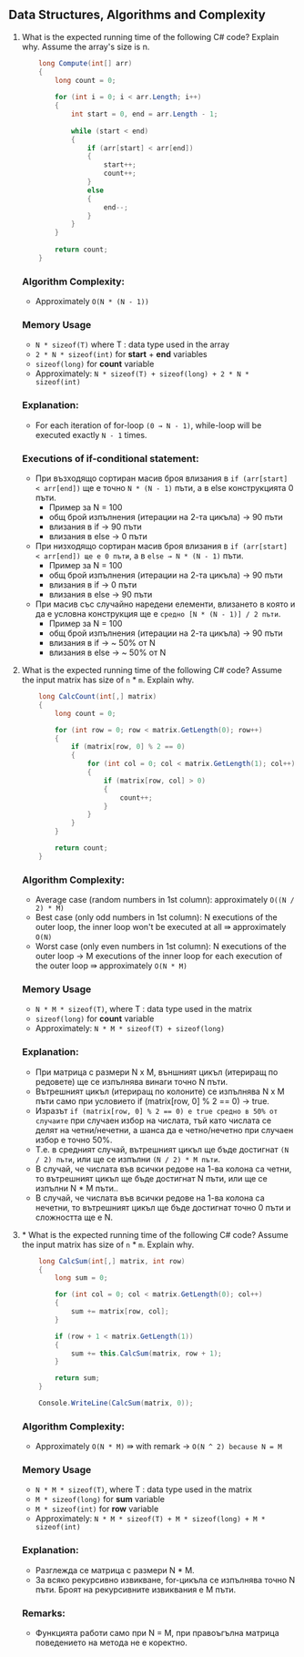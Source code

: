 ## Data Structures, Algorithms and Complexity

1. What is the expected running time of the following C# code? Explain why. Assume the array's size is n.

    ```c#
        long Compute(int[] arr)
        {
            long count = 0;
        
            for (int i = 0; i < arr.Length; i++)
            {
                int start = 0, end = arr.Length - 1;
        
                while (start < end)
                {
                    if (arr[start] < arr[end])
                    {
                        start++;
                        count++;
                    }
                    else
                    {
                        end--;
                    }
                }
            }
        
            return count;
        }   
    ``` 
        
    ### Algorithm Complexity: 
    * Approximately `O(N * (N - 1))`
    
    ### Memory Usage
    * `N * sizeof(T)` where T : data type used in the array
    * `2 * N * sizeof(int)` for __start__ + __end__ variables
    * `sizeof(long)` for __count__ variable
    * Approximately: `N * sizeof(T) + sizeof(long) + 2 * N * sizeof(int)`
    
    ### Explanation:
    * For each iteration of for-loop `(0 → N - 1)`, while-loop will be executed exactly `N - 1` times. 
    
    ### Executions of if-conditional statement:
    * При възходящо сортиран масив броя влизания в `if (arr[start] < arr[end])` ще е точно `N * (N - 1)` пъти, а в else конструкцията 0 пъти.
        * Пример за N = 100
        * общ брой изпълнения (итерации на 2-та цикъла) → 90 пъти
        * влизания в if → 90 пъти
        * влизания в else → 0 пъти
    * При низходящо сортиран масив броя влизания в `if (arr[start] < arr[end]) ще е 0 пъти`, а в `else → N * (N - 1)` пъти.
        * Пример за N = 100
        * общ брой изпълнения (итерации на 2-та цикъла) → 90 пъти
        * влизания в if → 0 пъти
        * влизания в else → 90 пъти
    * При масив със случайно наредени елементи, влизането в която и да е условна конструкция ще е `средно [N * (N - 1)] / 2 пъти`.
        * Пример за N = 100
        * общ брой изпълнения (итерации на 2-та цикъла) → 90 пъти
        * влизания в if → ~ 50% от N
        * влизания в else → ~ 50% от N

2. What is the expected running time of the following C# code? Assume the input matrix has size of `n` * `m`. Explain why.

    ```c#
        long CalcCount(int[,] matrix)
        {
            long count = 0;

            for (int row = 0; row < matrix.GetLength(0); row++)
            {
                if (matrix[row, 0] % 2 == 0)
                {
                    for (int col = 0; col < matrix.GetLength(1); col++)
                    {
                        if (matrix[row, col] > 0)
                        {
                            count++;
                        }
                    }
                }
            }

            return count;
        }
    ``` 
        
    ### Algorithm Complexity: 
    * Average case (random numbers in 1st column): approximately `O((N / 2) * M)`
    * Best case (only odd numbers in 1st column): N executions of the outer loop, the inner loop won't be executed at all ⇛ approximately `O(N)`
    * Worst case (only even numbers in 1st column): N executions of the outer loop → M executions of the inner loop for each execution of the outer loop ⇛ approximately `О(N * M)`
    
    ### Memory Usage
    * `N * M * sizeof(T)`, where T : data type used in the matrix
    * `sizeof(long)` for __count__ variable
    * Approximately: `N * M * sizeof(T) + sizeof(long)`
    
    ### Explanation:
    * При матрица с размери N x M, външният цикъл (итериращ по редовете) ще се изпълнява винаги точно N пъти.
    * Вътрешният цикъл (итериращ по колоните) се изпълнява N x M пъти само при условието if (matrix[row, 0] % 2 == 0) → true.
    * Изразът `if (matrix[row, 0] % 2 == 0) е true средно в 50% от случаите` при случаен избор на числата, тъй като числата се делят на четни/нечетни, а шанса да е четно/нечетно при случаен избор е точно 50%.
    * Т.е. в средният случай, вътрешният цикъл ще бъде достигнат `(N / 2) пъти`, или ще се изпълни `(N / 2) * M пъти`.
    * В случай, че числата във всички редове на 1-ва колона са четни, то вътрешният цикъл ще бъде достигнат N пъти, или ще се изпълни N * M пъти..
    * В случай, че числата във всички редове на 1-ва колона са нечетни, то вътрешният цикъл ще бъде достигнат точно 0 пъти и сложността ще е N.

3. \* What is the expected running time of the following C# code?  Assume the input matrix has size of `n` * `m`. Explain why.

    ```c#
        long CalcSum(int[,] matrix, int row)
        {
            long sum = 0;

            for (int col = 0; col < matrix.GetLength(0); col++)
            {
                sum += matrix[row, col];
            }

            if (row + 1 < matrix.GetLength(1))
            {
                sum += this.CalcSum(matrix, row + 1);
            }

            return sum;
        }

        Console.WriteLine(CalcSum(matrix, 0));
    ``` 
        
    ### Algorithm Complexity: 
    * Approximately `O(N * M)` ⇛ with remark → `O(N ^ 2) because N = M`
    
    ### Memory Usage
    * `N * M * sizeof(T)`, where T : data type used in the matrix
    * `М * sizeof(long)` for __sum__ variable
    * `М * sizeof(int)` for __row__ variable
    * Approximately: `N * M * sizeof(T) + М * sizeof(long) + М * sizeof(int)`
    
    ### Explanation:
    * Разглежда се матрица с размери N * M.
    * За всяко рекурсивно извикване, for-цикъла се изпълнява точно N пъти. Броят на рекурсивните извиквания е M пъти.
    
    ### Remarks:
    * Функцията работи само при N = M, при правоъгълна матрица поведението на метода не е коректно. 
